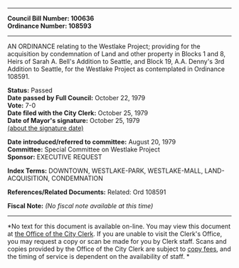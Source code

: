 * * * * *  
  
**Council Bill Number: [](#h0)[](#h2)100636**   
**Ordinance Number: 108593**  
  
* * * * *  
  
AN ORDINANCE relating to the Westlake Project; providing for the acquisition by condemnation of Land and other property in Blocks 1 and 8, Heirs of Sarah A. Bell's Addition to Seattle, and Block 19, A.A. Denny's 3rd Addition to Seattle, for the Westlake Project as contemplated in Ordinance 108591.  
  
**Status:** Passed   
**Date passed by Full Council:** October 22, 1979   
**Vote:** 7-0   
**Date filed with the City Clerk:** October 25, 1979   
**Date of Mayor's signature:** October 25, 1979   
[(about the signature date)](/~public/approvaldate.htm)   
  
  
**Date introduced/referred to committee:** August 20, 1979   
**Committee:** Special Committee on Westlake Project   
**Sponsor:** EXECUTIVE REQUEST   
  
**Index Terms:** DOWNTOWN, WESTLAKE-PARK, WESTLAKE-MALL, LAND-ACQUISITION, CONDEMNATION  
  
**References/Related Documents:** Related: Ord 108591  
  
**Fiscal Note:** *(No fiscal note available at this time)*  
  
* * * * *  
  
*No text for this document is available on-line. You may view this document at [the Office of the City Clerk](http://www.seattle.gov/leg/clerk/contactUs.htm). If you are unable to visit the Clerk's Office, you may request a copy or scan be made for you by Clerk staff. Scans and copies provided by the Office of the City Clerk are subject to [copy fees](http://clerk.seattle.gov/~public/clerkfees.htm), and the timing of service is dependent on the availability of staff. *  
  
  
